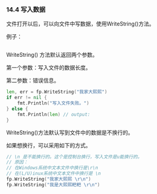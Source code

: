 ### 14.4 写入数据

文件打开以后，可以向文件中写数据，使用WriteString\(\)方法。

例子：

```go

```

WriteString\(\) 方法默认返回两个参数。

第一个参数：写入文件的数据长度。

第二参数：错误信息。

```go
len, err = fp.WriteString("我家大熙熙")
if err != nil {
    fmt.Println("写入文件失败。")
} else {
    fmt.Println(len) // output: 
}
```

WriteString\(\)方法默认写到文件中的数据是不换行的。

如果想换行，可以采用如下的方式。

```go
// \n 是不能换行的。这个是控制台换行，写入文件是u能换行的。
// 原因：
// 在Windows系统中文本文件中换行是\r\n
// 在(L/U)inux系统中文本文件中换行是 \n
fp.WriteString("我家大熙熙 \r\n")
fp.WriteString("我是大熙熙粑粑 \r\n")
```



